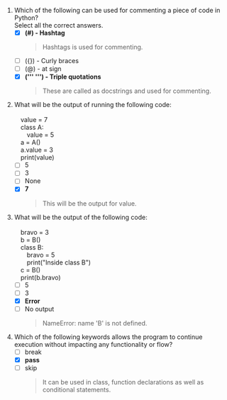 1. Which of the following can be used for commenting a piece of code in Python?<br/>Select all the correct answers.
    - [x] **(#) - Hashtag**
      > Hashtags is used for commenting. 
    - [ ] ({}) - Curly braces
    - [ ] (@) - at sign
    - [x] **(''' ''') - Triple quotations**
      > These are called as docstrings and used for commenting. 

2. What will be the output of running the following code:<br/>
<br/>&emsp;value = 7<br/>&emsp;class A:<br/>&emsp;&emsp;value = 5<br/>&emsp;a = A()<br/>&emsp;a.value = 3<br/>&emsp;print(value)<br/>
   - [ ] 5
   - [ ] 3
   - [ ] None
   - [x] **7**
      > This will be the output for value.

3. What will be the output of the following code:<br/>
<br/>&emsp;bravo = 3<br/>&emsp;b = B()<br/>&emsp;class B:<br/>&emsp;&emsp;bravo = 5<br/>&emsp;&emsp;print("Inside class B")<br/>&emsp;c = B()<br/>&emsp;print(b.bravo)<br/>
   - [ ] 5
   - [ ] 3
   - [x] **Error**
   - [ ] No output
      > NameError: name 'B' is not defined.

4. Which of the following keywords allows the program to continue execution without impacting any functionality or flow?
   - [ ] break
   - [x] **pass**
   - [ ] skip
      > It can be used in class, function declarations as well as conditional statements.
